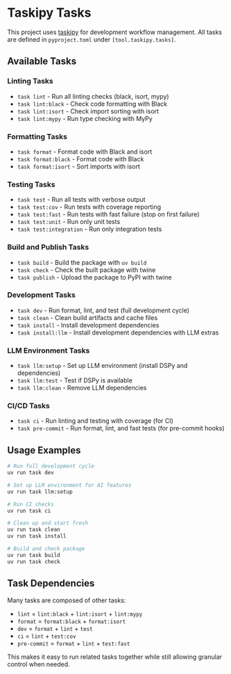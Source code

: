 # Taskipy Tasks

This project uses [taskipy](https://github.com/taskipy/taskipy) for development workflow management. All tasks are defined in `pyproject.toml` under `[tool.taskipy.tasks]`.

## Available Tasks

### Linting Tasks
- `task lint` - Run all linting checks (black, isort, mypy)
- `task lint:black` - Check code formatting with Black
- `task lint:isort` - Check import sorting with isort
- `task lint:mypy` - Run type checking with MyPy

### Formatting Tasks
- `task format` - Format code with Black and isort
- `task format:black` - Format code with Black
- `task format:isort` - Sort imports with isort

### Testing Tasks
- `task test` - Run all tests with verbose output
- `task test:cov` - Run tests with coverage reporting
- `task test:fast` - Run tests with fast failure (stop on first failure)
- `task test:unit` - Run only unit tests
- `task test:integration` - Run only integration tests

### Build and Publish Tasks
- `task build` - Build the package with `uv build`
- `task check` - Check the built package with twine
- `task publish` - Upload the package to PyPI with twine

### Development Tasks
- `task dev` - Run format, lint, and test (full development cycle)
- `task clean` - Clean build artifacts and cache files
- `task install` - Install development dependencies
- `task install:llm` - Install development dependencies with LLM extras

### LLM Environment Tasks
- `task llm:setup` - Set up LLM environment (install DSPy and dependencies)
- `task llm:test` - Test if DSPy is available
- `task llm:clean` - Remove LLM dependencies

### CI/CD Tasks
- `task ci` - Run linting and testing with coverage (for CI)
- `task pre-commit` - Run format, lint, and fast tests (for pre-commit hooks)

## Usage Examples

```bash
# Run full development cycle
uv run task dev

# Set up LLM environment for AI features
uv run task llm:setup

# Run CI checks
uv run task ci

# Clean up and start fresh
uv run task clean
uv run task install

# Build and check package
uv run task build
uv run task check
```

## Task Dependencies

Many tasks are composed of other tasks:
- `lint` = `lint:black` + `lint:isort` + `lint:mypy`
- `format` = `format:black` + `format:isort`
- `dev` = `format` + `lint` + `test`
- `ci` = `lint` + `test:cov`
- `pre-commit` = `format` + `lint` + `test:fast`

This makes it easy to run related tasks together while still allowing granular control when needed.
